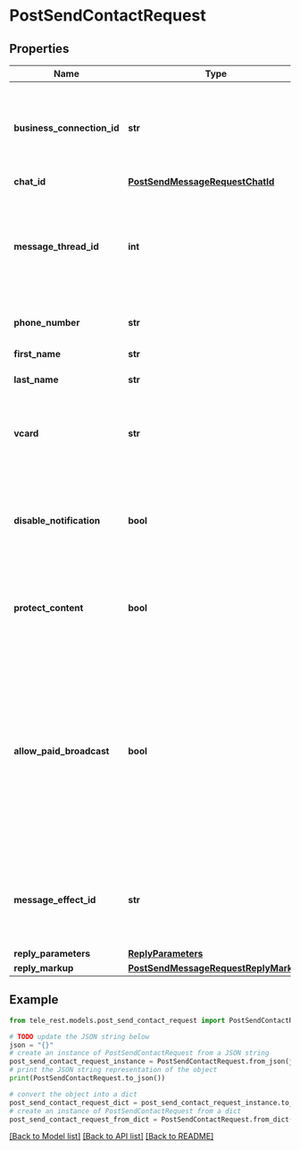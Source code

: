 # PostSendContactRequest


## Properties

Name | Type | Description | Notes
------------ | ------------- | ------------- | -------------
**business_connection_id** | **str** | Unique identifier of the business connection on behalf of which the message will be sent | [optional] 
**chat_id** | [**PostSendMessageRequestChatId**](PostSendMessageRequestChatId.md) |  | 
**message_thread_id** | **int** | Unique identifier for the target message thread (topic) of the forum; for forum supergroups only | [optional] 
**phone_number** | **str** | Contact&#39;s phone number | 
**first_name** | **str** | Contact&#39;s first name | 
**last_name** | **str** | Contact&#39;s last name | [optional] 
**vcard** | **str** | Additional data about the contact in the form of a [vCard](https://en.wikipedia.org/wiki/VCard), 0-2048 bytes | [optional] 
**disable_notification** | **bool** | Sends the message [silently](https://telegram.org/blog/channels-2-0#silent-messages). Users will receive a notification with no sound. | [optional] 
**protect_content** | **bool** | Protects the contents of the sent message from forwarding and saving | [optional] 
**allow_paid_broadcast** | **bool** | Pass *True* to allow up to 1000 messages per second, ignoring [broadcasting limits](https://core.telegram.org/bots/faq#how-can-i-message-all-of-my-bot-39s-subscribers-at-once) for a fee of 0.1 Telegram Stars per message. The relevant Stars will be withdrawn from the bot&#39;s balance | [optional] 
**message_effect_id** | **str** | Unique identifier of the message effect to be added to the message; for private chats only | [optional] 
**reply_parameters** | [**ReplyParameters**](ReplyParameters.md) |  | [optional] 
**reply_markup** | [**PostSendMessageRequestReplyMarkup**](PostSendMessageRequestReplyMarkup.md) |  | [optional] 

## Example

```python
from tele_rest.models.post_send_contact_request import PostSendContactRequest

# TODO update the JSON string below
json = "{}"
# create an instance of PostSendContactRequest from a JSON string
post_send_contact_request_instance = PostSendContactRequest.from_json(json)
# print the JSON string representation of the object
print(PostSendContactRequest.to_json())

# convert the object into a dict
post_send_contact_request_dict = post_send_contact_request_instance.to_dict()
# create an instance of PostSendContactRequest from a dict
post_send_contact_request_from_dict = PostSendContactRequest.from_dict(post_send_contact_request_dict)
```
[[Back to Model list]](../README.md#documentation-for-models) [[Back to API list]](../README.md#documentation-for-api-endpoints) [[Back to README]](../README.md)


